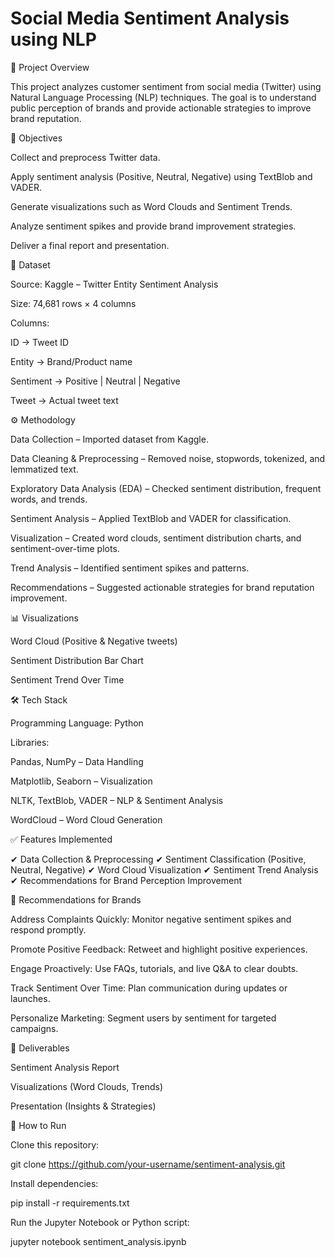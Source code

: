 # Social Media Sentiment Analysis using NLP
📌 Project Overview

This project analyzes customer sentiment from social media (Twitter) using Natural Language Processing (NLP) techniques. The goal is to understand public perception of brands and provide actionable strategies to improve brand reputation.

🎯 Objectives

Collect and preprocess Twitter data.

Apply sentiment analysis (Positive, Neutral, Negative) using TextBlob and VADER.

Generate visualizations such as Word Clouds and Sentiment Trends.

Analyze sentiment spikes and provide brand improvement strategies.

Deliver a final report and presentation.

📂 Dataset

Source: Kaggle – Twitter Entity Sentiment Analysis

Size: 74,681 rows × 4 columns

Columns:

ID → Tweet ID

Entity → Brand/Product name

Sentiment → Positive | Neutral | Negative

Tweet → Actual tweet text

⚙️ Methodology

Data Collection – Imported dataset from Kaggle.

Data Cleaning & Preprocessing – Removed noise, stopwords, tokenized, and lemmatized text.

Exploratory Data Analysis (EDA) – Checked sentiment distribution, frequent words, and trends.

Sentiment Analysis – Applied TextBlob and VADER for classification.

Visualization – Created word clouds, sentiment distribution charts, and sentiment-over-time plots.

Trend Analysis – Identified sentiment spikes and patterns.

Recommendations – Suggested actionable strategies for brand reputation improvement.

📊 Visualizations

Word Cloud (Positive & Negative tweets)

Sentiment Distribution Bar Chart

Sentiment Trend Over Time

🛠️ Tech Stack

Programming Language: Python

Libraries:

Pandas, NumPy – Data Handling

Matplotlib, Seaborn – Visualization

NLTK, TextBlob, VADER – NLP & Sentiment Analysis

WordCloud – Word Cloud Generation

✅ Features Implemented

✔ Data Collection & Preprocessing
✔ Sentiment Classification (Positive, Neutral, Negative)
✔ Word Cloud Visualization
✔ Sentiment Trend Analysis
✔ Recommendations for Brand Perception Improvement

📌 Recommendations for Brands

Address Complaints Quickly: Monitor negative sentiment spikes and respond promptly.

Promote Positive Feedback: Retweet and highlight positive experiences.

Engage Proactively: Use FAQs, tutorials, and live Q&A to clear doubts.

Track Sentiment Over Time: Plan communication during updates or launches.

Personalize Marketing: Segment users by sentiment for targeted campaigns.

📜 Deliverables

Sentiment Analysis Report

Visualizations (Word Clouds, Trends)

Presentation (Insights & Strategies)

🚀 How to Run

Clone this repository:

git clone https://github.com/your-username/sentiment-analysis.git


Install dependencies:

pip install -r requirements.txt


Run the Jupyter Notebook or Python script:

jupyter notebook sentiment_analysis.ipynb
